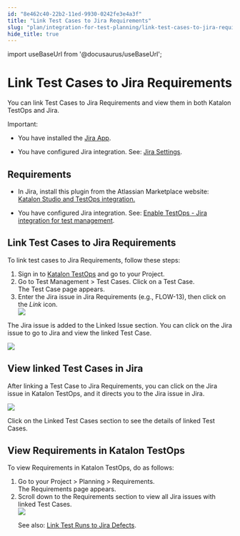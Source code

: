 ```yaml
---
id: "8e462c40-22b2-11ed-9930-0242fe3e4a3f"
title: "Link Test Cases to Jira Requirements"
slug: "plan/integration-for-test-planning/link-test-cases-to-jira-requirements"
hide_title: true
---
```

import useBaseUrl from '@docusaurus/useBaseUrl';


# <a id="id" class="anchor_top_offset"/><a id="ariaid-title1" class="anchor_top_offset"/>Link Test Cases to Jira Requirements

<p xmlns="http://www.w3.org/1999/xhtml" className="p">You can link Test Cases to Jira Requirements and view them in both Katalon TestOps and Jira.</p> 
<div xmlns="http://www.w3.org/1999/xhtml" className="note important note_important"><span className="note__title">Important:</span> <ul className="ul"><li className="li"><p className="p">You have installed the <a className="xref j-external-link" href="https://marketplace.atlassian.com/apps/1217501/katalon-bdd-test-automation-for-jira" target="_blank">Jira App</a>.</p></li><li className="li"><p className="p">You have configured Jira integration. See: <a className="xref" href="/docs/organize/integration-for-organizing-tests/jira-integration/enable-testops---jira-integration-for-test-management">Jira Settings</a>.</p></li></ul></div>

## Requirements

<ul xmlns="http://www.w3.org/1999/xhtml" className="ul"><li className="li"><p className="p">In Jira, install this plugin from the Atlassian Marketplace website: <a className="xref j-external-link" href="https://marketplace.atlassian.com/apps/1217501/katalon-bdd-test-automation-for-jira" target="_blank">Katalon Studio and TestOps integration.</a></p></li><li className="li"><p className="p">You have configured Jira integration. See: <a className="xref" href="/docs/organize/integration-for-organizing-tests/jira-integration/enable-testops---jira-integration-for-test-management">Enable TestOps - Jira integration for test management</a>.</p></li></ul> 

## <a id="task-3348" class="anchor_top_offset"/>Link Test Cases to Jira Requirements

<section xmlns="http://www.w3.org/1999/xhtml" className="section context">To link test cases to Jira Requirements, follow these steps:</section> 
<ol xmlns="http://www.w3.org/1999/xhtml" className="ol steps"><li className="li step stepexpand"><span className="ph cmd">Sign in to <a className="xref j-external-link" href="https://testops.katalon.io/login" target="_blank">Katalon         TestOps</a> and go to your Project.</span></li><li className="li step stepexpand"><span className="ph cmd">Go to <span className="ph uicontrol">Test Management</span> &gt; <span className="ph uicontrol">Test         Cases</span>. Click on a Test Case.</span><div className="itemgroup stepresult">The Test Case page appears.</div></li><li className="li step stepexpand"><span className="ph cmd">Enter the Jira issue in <span className="ph uicontrol">Jira Requirements</span>       (e.g., <span className="ph uicontrol">FLOW-13</span>), then click on the <em className="ph i">Link</em>       icon.</span><div className="itemgroup info"><img className="image" width={850} src={useBaseUrl("/43513bb0-5c11-11ed-a602-0242cfbc79b5.png")} /></div></li></ol> 
<section xmlns="http://www.w3.org/1999/xhtml" className="section result"><p className="p">The Jira issue is  added to the <span className="ph uicontrol">Linked Issue</span>     section. You can click on the Jira issue to go to Jira and view the linked Test     Case.</p><p className="p"><img className="image" src={useBaseUrl("/43547000-5c11-11ed-a602-0242cfbc79b5.png")} /></p></section> 

## <a id="id_2" class="anchor_top_offset"/>View linked Test Cases in Jira

<p xmlns="http://www.w3.org/1999/xhtml" className="p">After linking a Test Case to Jira Requirements, you can click on the Jira issue in Katalon TestOps, and it directs you to the Jira issue in Jira.</p> 
<p xmlns="http://www.w3.org/1999/xhtml" className="p"><img className="image" width={850} src={useBaseUrl("/434554d0-5c11-11ed-a602-0242cfbc79b5.png")} /></p> 
<p xmlns="http://www.w3.org/1999/xhtml" className="p">Click on the <span className="ph uicontrol">Linked Test Cases</span> section to see the details of linked Test Cases.</p> 

## <a id="task-5705" class="anchor_top_offset"/>View Requirements in Katalon TestOps

<section xmlns="http://www.w3.org/1999/xhtml" className="section context">To view Requirements in Katalon TestOps, do as follows:</section> 
<ol xmlns="http://www.w3.org/1999/xhtml" className="ol steps"><li className="li step stepexpand"><span className="ph cmd">Go to your <span className="ph uicontrol">Project</span> &gt; <span className="ph uicontrol">Planning</span> &gt;       <span className="ph uicontrol">Requirements</span>.</span><div className="itemgroup stepresult">The <span className="ph uicontrol">Requirements</span> page appears.</div></li><li className="li step stepexpand"><span className="ph cmd">Scroll down to the <span className="ph uicontrol">Requirements</span> section to view       all Jira issues with linked Test Cases.</span><div className="itemgroup info"><img className="image" width={850} src={useBaseUrl("/43404bc0-5c11-11ed-a602-0242cfbc79b5.png")} /><p className="p">See also: <a className="xref" href="/docs/analyze/integration-for-test-analyzing/jira-integration/link-test-runs-to-jira-defects-in-katalon-testops">Link           Test Runs to Jira Defects</a>.</p></div></li></ol> 
